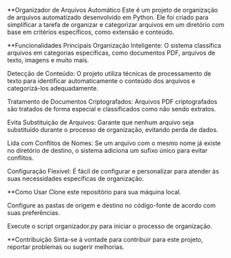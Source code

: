 **Organizador de Arquivos Automático
Este é um projeto de organização de arquivos automatizado desenvolvido em Python. Ele foi criado para simplificar a tarefa de organizar e categorizar arquivos em um diretório com base em critérios específicos, como extensão e conteúdo.

**Funcionalidades Principais
Organização Inteligente: O sistema classifica arquivos em categorias específicas, como documentos PDF, arquivos de texto, imagens e muito mais.

Detecção de Conteúdo: O projeto utiliza técnicas de processamento de texto para identificar automaticamente o conteúdo dos arquivos e categorizá-los adequadamente.

Tratamento de Documentos Criptografados: Arquivos PDF criptografados são tratados de forma especial e classificados como não sendo extratos.

Evita Substituição de Arquivos: Garante que nenhum arquivo seja substituído durante o processo de organização, evitando perda de dados.

Lida com Conflitos de Nomes: Se um arquivo com o mesmo nome já existe no diretório de destino, o sistema adiciona um sufixo único para evitar conflitos.

Configuração Flexível: É fácil de configurar e personalizar para atender às suas necessidades específicas de organização.

**Como Usar
Clone este repositório para sua máquina local.

Configure as pastas de origem e destino no código-fonte de acordo com suas preferências.

Execute o script organizador.py para iniciar o processo de organização.

**Contribuição
Sinta-se à vontade para contribuir para este projeto, reportar problemas ou sugerir melhorias.